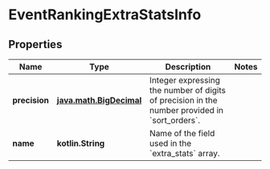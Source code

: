 
# EventRankingExtraStatsInfo

## Properties
Name | Type | Description | Notes
------------ | ------------- | ------------- | -------------
**precision** | [**java.math.BigDecimal**](java.math.BigDecimal.md) | Integer expressing the number of digits of precision in the number provided in &#x60;sort_orders&#x60;. | 
**name** | **kotlin.String** | Name of the field used in the &#x60;extra_stats&#x60; array. | 



